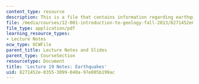 ```yaml
---
content_type: resource
description: This is a file that contains information regarding earthquakes.
file: /media/courses/12-001-introduction-to-geology-fall-2013/8271452e03553099040a97e005b199ac_MIT12_001F13_Lec19Notes.pdf
file_type: application/pdf
learning_resource_types:
- Lecture Notes
ocw_type: OCWFile
parent_title: Lecture Notes and Slides
parent_type: CourseSection
resourcetype: Document
title: 'Lecture 19 Notes: Earthquakes'
uid: 8271452e-0355-3099-040a-97e005b199ac
---
```

